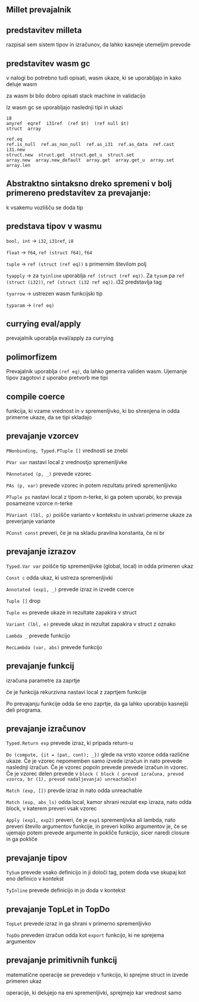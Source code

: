 ## Millet prevajalnik 

## predstavitev milleta 

razpisal sem sistem tipov in izračunov, da lahko kasneje utemeljim prevode 

## predstavitev wasm gc

v nalogi bo potrebno tudi opisati, wasm ukaze, ki se uporabljajo in kako deluje wasm 

za wasm bi bilo dobro opisati stack machine in validacijo

Iz wasm gc se uporabljajo naslednji tipi in ukazi
```
i8
anyref  eqref  i31ref  (ref $t)  (ref null $t)
struct  array

ref.eq
ref.is_null  ref.as_non_null  ref.as_i31  ref.as_data  ref.cast
i31.new  
struct.new  struct.get  struct.get_u  struct.set
array.new  array.new_default  array.get  array.get_u  array.set  array.len
```


## Abstraktno sintaksno dreko spremeni v bolj primereno predstavitev za prevajanje:

k vsakemu vozlišču se doda tip 

## predstava tipov v wasmu 

`bool, int` -> `i32`, `i31ref`, `i8`

`float` -> `f64`, `ref (struct f64)`, `f64`

`tuple` -> `ref (struct (ref eq))` s primernim številom polj 

`tyapply` -> za `tyinline` uporablja `ref (struct (ref eq))`. Za `tysum` pa `ref (struct (i32))`, `ref (struct (i32 ref eq))`. i32 predstavlja tag

`tyarrow` -> ustrezen wasm funkcijski tip

`typaram` -> `(ref eq)`

## currying eval/apply

prevajalnik uporablja eval/apply za currying 

## polimorfizem

Prevajalnik uporablja `(ref eq)`, da lahko generira validen wasm. Ujemanje tipov zagotovi z uporabo  pretvorb me tipi

## compile coerce

funkcija, ki vzame vrednost in v spremenljivko, ki bo shrenjena in odda primerne ukaze, da se tipi skladajo


## prevajanje vzorcev

`PNonbinding, Typed.PTuple []` vrednosti se znebi

`PVar var` nastavi local z vrednostjo spremenljivke

`PAnnotated (p, _)` prevede vzorec 

`PAs (p, var)` prevede vzorec in potem rezultatu priredi spremenljivko

`PTuple ps` nastavi local z tipom n-terke, ki ga potem uporabi, ko prevaja posamezne vzorce n-terke

`PVariant (lbl, p)` poišče varianto v kontekstu in ustvari primerne ukaze za preverjanje variante

`PConst const` preveri, če je na skladu pravilna konstanta, če ni br 

## prevajanje izrazov

`Typed.Var var` poišče tip spremenljivke (global, local) in odda primeren ukaz

`Const c` odda ukaz, ki ustreza spremenljivki

`Annotated (exp1, _)` prevede izraz in izvede coerce

`Tuple []` drop 

`Tuple es` prevede ukaze in rezultate zapakira v struct

`Variant (lbl, e)` prevede ukaz in rezultat zapakira v struct z oznako

`Lambda _` prevede funkcijo 

`RecLambda (var, abs)` prevede funkcijo

## prevajanje funkcij

izračuna parametre za zaprtje 

če je funkcija rekurzivna nastavi local z zaprtjem funkcije

Po prevajanju funkcije odda še eno zaprtje, da ga lahko uporabijo kasnejši deli programa.

## prevajanje izračunov

`Typed.Return exp` prevede izraz, ki pripada return-u

`Do (compute, {it = (pat, cont); _})` glede na vrsto vzorce odda različne ukaze. Če je vzorec nepomemben 
samo izvede izračun in nato prevede naslednji izračun. Če je vzorec popoln prevede prevede izračun in 
vzorec. Če je vzorec delen prevede v `block ( block ( prevod izračuna, prevod vzorca, br (1), prevod nadaljevanja) unreachable)`

`Match (exp, [])` prevde izraz in nato odda unreachable

`Match (exp, abs_ls)` odda local, kamor shrani rezulat exp izraza, nato odda block, v katerem preveri vsak vzorec 

`Apply (exp1, exp2)` preveri, če je `exp1` spremenljivka ali lambda, nato preveri število argumentov funkcije, in preveri koliko argumentov je, če se ujemajo potem prevede argumente in pokliče funkcijo, sicer naredi closure in ga pokliče

## prevajanje tipov 

`TySum` prevede vsako definicijo in ji določi tag, potem doda vse skupaj kot eno definico v kontekst

`TyInline` prevede definicijo in jo doda v kontekst

## prevajanje TopLet in TopDo

`TopLet` prevede izraz in ga shrani v primerno spremenljivko

`TopDo` preveden izračun odda kot `export` funkcijo, ki ne sprejema argumentov

## prevajanje primitivnih funkcij

matematične operacije se prevedejo v funkcijo, ki sprejme struct in izvede primeren ukaz 

operacije, ki delujejo na eni spremenljivki, sprejmejo kar vrednost samo 